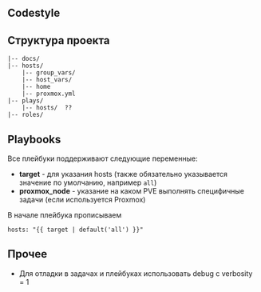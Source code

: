 Codestyle
---------

## Структура проекта
```
|-- docs/
|-- hosts/
    |-- group_vars/
    |-- host_vars/
    |-- home
    |-- proxmox.yml   
|-- plays/
    |-- hosts/  ??
|-- roles/
```

## Playbooks

Все плейбуки поддерживают следующие переменные:
- **target** - для указания hosts (также обязательно указывается значение по умолчанию, например `all`)
- **proxmox_node** - указание на каком PVE выполнять специфичные задачи (если используется Proxmox)

В начале плейбука прописываем
  ```
  hosts: "{{ target | default('all') }}"
  ```

## Прочее
- Для отладки в задачах и плейбуках использовать debug с verbosity = 1